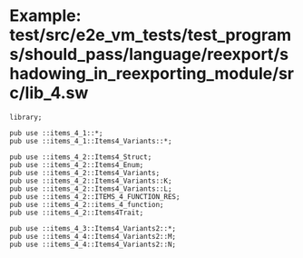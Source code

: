 # Example: test/src/e2e_vm_tests/test_programs/should_pass/language/reexport/shadowing_in_reexporting_module/src/lib_4.sw

```sway
library;

pub use ::items_4_1::*;
pub use ::items_4_1::Items4_Variants::*;

pub use ::items_4_2::Items4_Struct;
pub use ::items_4_2::Items4_Enum;
pub use ::items_4_2::Items4_Variants;
pub use ::items_4_2::Items4_Variants::K;
pub use ::items_4_2::Items4_Variants::L;
pub use ::items_4_2::ITEMS_4_FUNCTION_RES;
pub use ::items_4_2::items_4_function;
pub use ::items_4_2::Items4Trait;

pub use ::items_4_3::Items4_Variants2::*;
pub use ::items_4_4::Items4_Variants2::M;
pub use ::items_4_4::Items4_Variants2::N;

```
